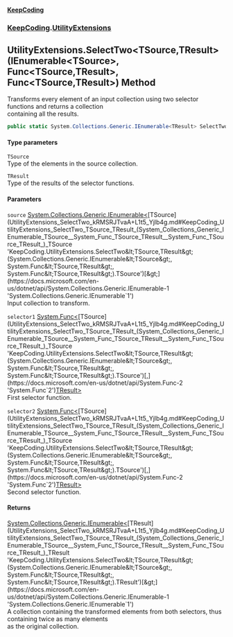#### [KeepCoding](index.md 'index')
### [KeepCoding](KeepCoding.md 'KeepCoding').[UtilityExtensions](UtilityExtensions.md 'KeepCoding.UtilityExtensions')
## UtilityExtensions.SelectTwo&lt;TSource,TResult&gt;(IEnumerable&lt;TSource&gt;, Func&lt;TSource,TResult&gt;, Func&lt;TSource,TResult&gt;) Method
Transforms every element of an input collection using two selector functions and returns a collection  
containing all the results.
```csharp
public static System.Collections.Generic.IEnumerable<TResult> SelectTwo<TSource,TResult>(this System.Collections.Generic.IEnumerable<TSource> source, System.Func<TSource,TResult> selector1, System.Func<TSource,TResult> selector2);
```
#### Type parameters
<a name='KeepCoding_UtilityExtensions_SelectTwo_TSource_TResult_(System_Collections_Generic_IEnumerable_TSource__System_Func_TSource_TResult__System_Func_TSource_TResult_)_TSource'></a>
`TSource`  
Type of the elements in the source collection.
  
<a name='KeepCoding_UtilityExtensions_SelectTwo_TSource_TResult_(System_Collections_Generic_IEnumerable_TSource__System_Func_TSource_TResult__System_Func_TSource_TResult_)_TResult'></a>
`TResult`  
Type of the results of the selector functions.
  
#### Parameters
<a name='KeepCoding_UtilityExtensions_SelectTwo_TSource_TResult_(System_Collections_Generic_IEnumerable_TSource__System_Func_TSource_TResult__System_Func_TSource_TResult_)_source'></a>
`source` [System.Collections.Generic.IEnumerable&lt;](https://docs.microsoft.com/en-us/dotnet/api/System.Collections.Generic.IEnumerable-1 'System.Collections.Generic.IEnumerable`1')[TSource](UtilityExtensions_SelectTwo_kRMSRJTvaA+L1t5_Yjlb4g.md#KeepCoding_UtilityExtensions_SelectTwo_TSource_TResult_(System_Collections_Generic_IEnumerable_TSource__System_Func_TSource_TResult__System_Func_TSource_TResult_)_TSource 'KeepCoding.UtilityExtensions.SelectTwo&lt;TSource,TResult&gt;(System.Collections.Generic.IEnumerable&lt;TSource&gt;, System.Func&lt;TSource,TResult&gt;, System.Func&lt;TSource,TResult&gt;).TSource')[&gt;](https://docs.microsoft.com/en-us/dotnet/api/System.Collections.Generic.IEnumerable-1 'System.Collections.Generic.IEnumerable`1')  
Input collection to transform.
  
<a name='KeepCoding_UtilityExtensions_SelectTwo_TSource_TResult_(System_Collections_Generic_IEnumerable_TSource__System_Func_TSource_TResult__System_Func_TSource_TResult_)_selector1'></a>
`selector1` [System.Func&lt;](https://docs.microsoft.com/en-us/dotnet/api/System.Func-2 'System.Func`2')[TSource](UtilityExtensions_SelectTwo_kRMSRJTvaA+L1t5_Yjlb4g.md#KeepCoding_UtilityExtensions_SelectTwo_TSource_TResult_(System_Collections_Generic_IEnumerable_TSource__System_Func_TSource_TResult__System_Func_TSource_TResult_)_TSource 'KeepCoding.UtilityExtensions.SelectTwo&lt;TSource,TResult&gt;(System.Collections.Generic.IEnumerable&lt;TSource&gt;, System.Func&lt;TSource,TResult&gt;, System.Func&lt;TSource,TResult&gt;).TSource')[,](https://docs.microsoft.com/en-us/dotnet/api/System.Func-2 'System.Func`2')[TResult](UtilityExtensions_SelectTwo_kRMSRJTvaA+L1t5_Yjlb4g.md#KeepCoding_UtilityExtensions_SelectTwo_TSource_TResult_(System_Collections_Generic_IEnumerable_TSource__System_Func_TSource_TResult__System_Func_TSource_TResult_)_TResult 'KeepCoding.UtilityExtensions.SelectTwo&lt;TSource,TResult&gt;(System.Collections.Generic.IEnumerable&lt;TSource&gt;, System.Func&lt;TSource,TResult&gt;, System.Func&lt;TSource,TResult&gt;).TResult')[&gt;](https://docs.microsoft.com/en-us/dotnet/api/System.Func-2 'System.Func`2')  
First selector function.
  
<a name='KeepCoding_UtilityExtensions_SelectTwo_TSource_TResult_(System_Collections_Generic_IEnumerable_TSource__System_Func_TSource_TResult__System_Func_TSource_TResult_)_selector2'></a>
`selector2` [System.Func&lt;](https://docs.microsoft.com/en-us/dotnet/api/System.Func-2 'System.Func`2')[TSource](UtilityExtensions_SelectTwo_kRMSRJTvaA+L1t5_Yjlb4g.md#KeepCoding_UtilityExtensions_SelectTwo_TSource_TResult_(System_Collections_Generic_IEnumerable_TSource__System_Func_TSource_TResult__System_Func_TSource_TResult_)_TSource 'KeepCoding.UtilityExtensions.SelectTwo&lt;TSource,TResult&gt;(System.Collections.Generic.IEnumerable&lt;TSource&gt;, System.Func&lt;TSource,TResult&gt;, System.Func&lt;TSource,TResult&gt;).TSource')[,](https://docs.microsoft.com/en-us/dotnet/api/System.Func-2 'System.Func`2')[TResult](UtilityExtensions_SelectTwo_kRMSRJTvaA+L1t5_Yjlb4g.md#KeepCoding_UtilityExtensions_SelectTwo_TSource_TResult_(System_Collections_Generic_IEnumerable_TSource__System_Func_TSource_TResult__System_Func_TSource_TResult_)_TResult 'KeepCoding.UtilityExtensions.SelectTwo&lt;TSource,TResult&gt;(System.Collections.Generic.IEnumerable&lt;TSource&gt;, System.Func&lt;TSource,TResult&gt;, System.Func&lt;TSource,TResult&gt;).TResult')[&gt;](https://docs.microsoft.com/en-us/dotnet/api/System.Func-2 'System.Func`2')  
Second selector function.
  
#### Returns
[System.Collections.Generic.IEnumerable&lt;](https://docs.microsoft.com/en-us/dotnet/api/System.Collections.Generic.IEnumerable-1 'System.Collections.Generic.IEnumerable`1')[TResult](UtilityExtensions_SelectTwo_kRMSRJTvaA+L1t5_Yjlb4g.md#KeepCoding_UtilityExtensions_SelectTwo_TSource_TResult_(System_Collections_Generic_IEnumerable_TSource__System_Func_TSource_TResult__System_Func_TSource_TResult_)_TResult 'KeepCoding.UtilityExtensions.SelectTwo&lt;TSource,TResult&gt;(System.Collections.Generic.IEnumerable&lt;TSource&gt;, System.Func&lt;TSource,TResult&gt;, System.Func&lt;TSource,TResult&gt;).TResult')[&gt;](https://docs.microsoft.com/en-us/dotnet/api/System.Collections.Generic.IEnumerable-1 'System.Collections.Generic.IEnumerable`1')  
A collection containing the transformed elements from both selectors, thus containing twice as many elements  
as the original collection.
